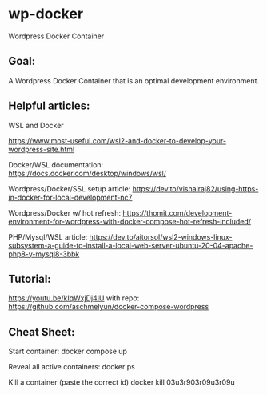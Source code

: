 # wp-docker
Wordpress Docker Container

## Goal:

A Wordpress Docker Container that is an optimal development environment.

## Helpful articles:

WSL and Docker

https://www.most-useful.com/wsl2-and-docker-to-develop-your-wordpress-site.html

Docker/WSL documentation: https://docs.docker.com/desktop/windows/wsl/

Wordpress/Docker/SSL setup article: https://dev.to/vishalraj82/using-https-in-docker-for-local-development-nc7

Wordpress/Docker w/ hot refresh: https://thomit.com/development-environment-for-wordpress-with-docker-compose-hot-refresh-included/

PHP/Mysql/WSL article: https://dev.to/aitorsol/wsl2-windows-linux-subsystem-a-guide-to-install-a-local-web-server-ubuntu-20-04-apache-php8-y-mysql8-3bbk

## Tutorial:
https://youtu.be/kIqWxjDj4IU
with repo: https://github.com/aschmelyun/docker-compose-wordpress

## Cheat Sheet:

Start container:
docker compose up

Reveal all active containers:
docker ps 

Kill a container (paste the correct id)
docker kill 03u3r903r09u3r09u 


